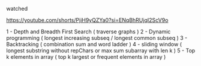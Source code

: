 

watched 

https://youtube.com/shorts/PjiH9yQZYa0?si=ENqBhRUjqI2ScV9o

1 - Depth and Breadth First Search ( traverse graphs )
2 - Dynamic programming ( longest increasing subseq / longest common subseq )
3 - Backtracking ( combination sum and word ladder )
4 - sliding window ( longest substring without repChars or max sum subarray with len k )
5 - Top k elements in array ( top k largest or frequent elements in array )